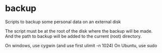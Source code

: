 # backup

Scripts to backup some personal data on an external disk

The script must be at the root of the disk where the backup will be made.
And the path to backup will be added to the current (root) directory.

On windows, use cygwin (and use first ulimit -n 1024)
On Ubuntu, use sudo
